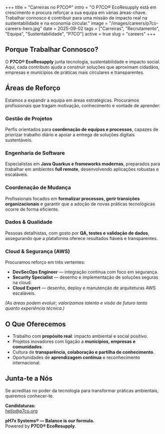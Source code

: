 +++
title = "Carreiras no P7CO®"
intro = "O P7CO® EcoResupply está em crescimento e procura reforçar a sua equipa em várias áreas-chave. Trabalhar connosco é contribuir para uma missão de impacto real na sustentabilidade e na economia circular."
image = "/images/careers/p7co-careers-hero.jpg"
date = 2025-09-02
tags = ["Carreiras", "Recrutamento", "Equipa", "Sustentabilidade", "P7CO"]
active = true
slug = "careers"
+++

## Porque Trabalhar Connosco?
O **P7CO® EcoResupply** junta tecnologia, sustentabilidade e impacto social.  
Aqui, cada contributo ajuda a construir soluções que aproximam cidadãos, empresas e municípios de práticas mais circulares e transparentes.  

## Áreas de Reforço
Estamos a expandir a equipa em áreas estratégicas. Procuramos profissionais que tragam motivação, conhecimento e vontade de aprender:

### Gestão de Projetos
Perfis orientados para **coordenação de equipas e processos**, capazes de priorizar trabalho diário e apoiar a entrega de soluções digitais sustentáveis.

### Engenharia de Software
Especialistas em **Java Quarkus e frameworks modernas**, preparados para trabalhar em ambientes **full remote**, desenvolvendo aplicações robustas e escaláveis.

### Coordenação de Mudança
Profissionais focados em **formalizar processos, gerir transições organizacionais** e garantir que a adoção de novas práticas tecnológicas ocorre de forma eficiente.

### Dados & Qualidade
Pessoas detalhistas, com gosto por **QA, testes e validação de dados**, assegurando que a plataforma oferece resultados fiáveis e transparentes.

### Cloud & Segurança (AWS)
Procuramos reforço em três vertentes:  
- **DevSecOps Engineer** — integração contínua com foco em segurança.  
- **Security Specialist** — desenho e implementação de soluções seguras na cloud.  
- **Cloud Expert** — desenho, deploy e manutenção de arquiteturas AWS escaláveis.  

*(As áreas podem evoluir; valorizamos talento e visão de futuro tanto quanto experiência técnica.)*

## O Que Oferecemos
- Trabalho com **propósito real**: impacto ambiental e social positivo.  
- Projetos inovadores com ligação a **municípios, empresas e comunidades**.  
- Cultura de **transparência, colaboração e partilha de conhecimento**.  
- Oportunidades de **aprendizagem contínua** e reconhecimento internacional.  

## Junta-te a Nós
Se acreditas no poder da tecnologia para transformar práticas ambientais, queremos conhecer-te.  

**Candidaturas:**  
[hello@p7co.org](mailto:hello@p7co.org)  

**pH7x Systems® — Balance is our formula.**  
Powered by **P7CO® EcoResupply**.  
